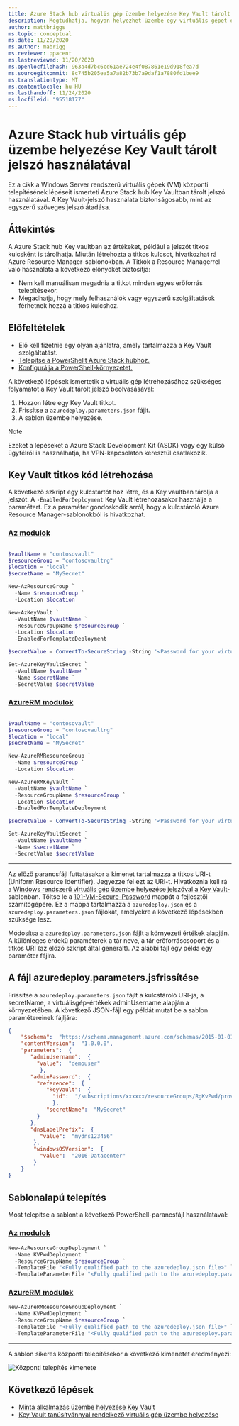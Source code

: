 ```yaml
---
title: Azure Stack hub virtuális gép üzembe helyezése Key Vault tárolt jelszó használatával
description: Megtudhatja, hogyan helyezhet üzembe egy virtuális gépet egy Azure Stack hub Key vaultban tárolt jelszó használatával.
author: mattbriggs
ms.topic: conceptual
ms.date: 11/20/2020
ms.author: mabrigg
ms.reviewer: ppacent
ms.lastreviewed: 11/20/2020
ms.openlocfilehash: 963a4d7bc6cd61ae724e4f087861e19d918fea7d
ms.sourcegitcommit: 8c745b205ea5a7a82b73b7a9daf1a7880fd1bee9
ms.translationtype: MT
ms.contentlocale: hu-HU
ms.lasthandoff: 11/24/2020
ms.locfileid: "95518177"
---
```

# <a name="deploy-an-azure-stack-hub-vm-using-a-password-stored-in-key-vault"></a>Azure Stack hub virtuális gép üzembe helyezése Key Vault tárolt jelszó használatával

Ez a cikk a Windows Server rendszerű virtuális gépek (VM) központi telepítésének lépéseit ismerteti Azure Stack hub Key Vaultban tárolt jelszó használatával. A Key Vault-jelszó használata biztonságosabb, mint az egyszerű szöveges jelszó átadása.

## <a name="overview"></a>Áttekintés

A Azure Stack hub Key vaultban az értékeket, például a jelszót titkos kulcsként is tárolhatja. Miután létrehozta a titkos kulcsot, hivatkozhat rá Azure Resource Manager-sablonokban. A Titkok a Resource Managerrel való használata a következő előnyöket biztosítja:

* Nem kell manuálisan megadnia a titkot minden egyes erőforrás telepítésekor.
* Megadhatja, hogy mely felhasználók vagy egyszerű szolgáltatások férhetnek hozzá a titkos kulcshoz.

## <a name="prerequisites"></a>Előfeltételek

* Elő kell fizetnie egy olyan ajánlatra, amely tartalmazza a Key Vault szolgáltatást.
* [Telepítse a PowerShellt Azure Stack hubhoz.](../operator/powershell-install-az-module.md)
* [Konfigurálja a PowerShell-környezetet.](azure-stack-powershell-configure-user.md)

A következő lépések ismertetik a virtuális gép létrehozásához szükséges folyamatot a Key Vault tárolt jelszó beolvasásával:

1. Hozzon létre egy Key Vault titkot.
2. Frissítse a `azuredeploy.parameters.json` fájlt.
3. A sablon üzembe helyezése.

> [!NOTE]  
> Ezeket a lépéseket a Azure Stack Development Kit (ASDK) vagy egy külső ügyfélről is használhatja, ha VPN-kapcsolaton keresztül csatlakozik.

## <a name="create-a-key-vault-secret"></a>Key Vault titkos kód létrehozása

A következő szkript egy kulcstartót hoz létre, és a Key vaultban tárolja a jelszót. A `-EnabledForDeployment` Key Vault létrehozásakor használja a paramétert. Ez a paraméter gondoskodik arról, hogy a kulcstároló Azure Resource Manager-sablonokból is hivatkozhat.

### <a name="az-modules"></a>[Az modulok](#tab/az1)

```powershell

$vaultName = "contosovault"
$resourceGroup = "contosovaultrg"
$location = "local"
$secretName = "MySecret"

New-AzResourceGroup `
  -Name $resourceGroup `
  -Location $location

New-AzKeyVault `
  -VaultName $vaultName `
  -ResourceGroupName $resourceGroup `
  -Location $location
  -EnabledForTemplateDeployment

$secretValue = ConvertTo-SecureString -String '<Password for your virtual machine>' -AsPlainText -Force

Set-AzureKeyVaultSecret `
  -VaultName $vaultName `
  -Name $secretName `
  -SecretValue $secretValue

```

### <a name="azurerm-modules"></a>[AzureRM modulok](#tab/azurerm1)

```powershell

$vaultName = "contosovault"
$resourceGroup = "contosovaultrg"
$location = "local"
$secretName = "MySecret"

New-AzureRMResourceGroup `
  -Name $resourceGroup `
  -Location $location

New-AzureRMKeyVault `
  -VaultName $vaultName `
  -ResourceGroupName $resourceGroup `
  -Location $location
  -EnabledForTemplateDeployment

$secretValue = ConvertTo-SecureString -String '<Password for your virtual machine>' -AsPlainText -Force

Set-AzureKeyVaultSecret `
  -VaultName $vaultName `
  -Name $secretName `
  -SecretValue $secretValue

```
---

Az előző parancsfájl futtatásakor a kimenet tartalmazza a titkos URI-t (Uniform Resource Identifier). Jegyezze fel ezt az URI-t. Hivatkoznia kell rá a [Windows rendszerű virtuális gép üzembe helyezése jelszóval a Key Vault-](https://github.com/Azure/AzureStack-QuickStart-Templates/tree/master/101-vm-windows-create-passwordfromkv) sablonban. Töltse le a [101-VM-Secure-Password](https://github.com/Azure/AzureStack-QuickStart-Templates/tree/master/101-vm-windows-create-passwordfromkv) mappát a fejlesztői számítógépére. Ez a mappa tartalmazza a `azuredeploy.json` és a `azuredeploy.parameters.json` fájlokat, amelyekre a következő lépésekben szüksége lesz.

Módosítsa a `azuredeploy.parameters.json` fájlt a környezeti értékek alapján. A különleges érdekű paraméterek a tár neve, a tár erőforráscsoport és a titkos URI (az előző szkript által generált). Az alábbi fájl egy példa egy paraméter fájlra.

## <a name="update-the-azuredeployparametersjson-file"></a>A fájl azuredeploy.parameters.jsfrissítése

Frissítse a `azuredeploy.parameters.json` fájlt a kulcstároló URI-ja, a secretName, a virtuálisgép-értékek adminUsername alapján a környezetében. A következő JSON-fájl egy példát mutat be a sablon paramétereinek fájljára:

```json
{
    "$schema":  "https://schema.management.azure.com/schemas/2015-01-01/deploymentParameters.json#",
    "contentVersion":  "1.0.0.0",
    "parameters":  {
       "adminUsername":  {
         "value":  "demouser"
          },
       "adminPassword":  {
         "reference":  {
            "keyVault":  {
              "id":  "/subscriptions/xxxxxx/resourceGroups/RgKvPwd/providers/Microsoft.KeyVault/vaults/KvPwd"
              },
            "secretName":  "MySecret"
         }
       },
       "dnsLabelPrefix":  {
          "value":  "mydns123456"
        },
        "windowsOSVersion":  {
          "value":  "2016-Datacenter"
        }
    }
}

```

## <a name="template-deployment"></a>Sablonalapú telepítés

Most telepítse a sablont a következő PowerShell-parancsfájl használatával:

### <a name="az-modules"></a>[Az modulok](#tab/az2)

```powershell  
New-AzResourceGroupDeployment `
  -Name KVPwdDeployment `
  -ResourceGroupName $resourceGroup `
  -TemplateFile "<Fully qualified path to the azuredeploy.json file>" `
  -TemplateParameterFile "<Fully qualified path to the azuredeploy.parameters.json file>"
```
### <a name="azurerm-modules"></a>[AzureRM modulok](#tab/azurerm2)

```powershell  
New-AzureRMResourceGroupDeployment `
  -Name KVPwdDeployment `
  -ResourceGroupName $resourceGroup `
  -TemplateFile "<Fully qualified path to the azuredeploy.json file>" `
  -TemplateParameterFile "<Fully qualified path to the azuredeploy.parameters.json file>"
```

---


A sablon sikeres központi telepítésekor a következő kimenetet eredményezi:

![Központi telepítés kimenete](media/azure-stack-key-vault-deploy-vm-with-secret/deployment-output.png)

## <a name="next-steps"></a>Következő lépések

* [Minta alkalmazás üzembe helyezése Key Vault](azure-stack-key-vault-sample-app.md)
* [Key Vault tanúsítvánnyal rendelkező virtuális gép üzembe helyezése](azure-stack-key-vault-push-secret-into-vm.md)
